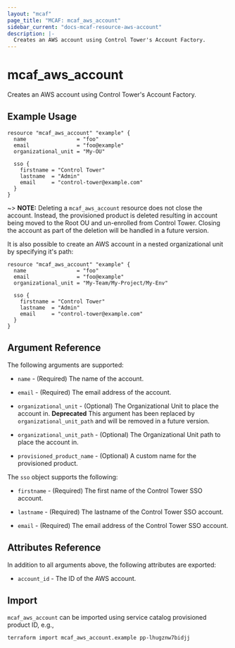 ```yaml
---
layout: "mcaf"
page_title: "MCAF: mcaf_aws_account"
sidebar_current: "docs-mcaf-resource-aws-account"
description: |-
  Creates an AWS account using Control Tower's Account Factory.
---
```


# mcaf_aws_account

Creates an AWS account using Control Tower's Account Factory.

## Example Usage

```hcl
resource "mcaf_aws_account" "example" {
  name                = "foo"
  email               = "foo@example"
  organizational_unit = "My-OU"

  sso {
    firstname = "Control Tower"
    lastname  = "Admin"
    email     = "control-tower@example.com"
  }
}
```

~> **NOTE:** Deleting a `mcaf_aws_account` resource does not close the account. Instead, the provisioned product is deleted resulting in account being moved to the Root OU and un-enrolled from Control Tower. Closing the account as part of the deletion will be handled in a future version.

It is also possible to create an AWS account in a nested organizational unit by specifying it's path:

```hcl
resource "mcaf_aws_account" "example" {
  name                = "foo"
  email               = "foo@example"
  organizational_unit = "My-Team/My-Project/My-Env"

  sso {
    firstname = "Control Tower"
    lastname  = "Admin"
    email     = "control-tower@example.com"
  }
}
```

## Argument Reference

The following arguments are supported:

* `name` - (Required) The name of the account.

* `email` - (Required) The email address of the account.

* `organizational_unit` - (Optional) The Organizational Unit to place the account in. **Deprecated** This argument has been replaced by `organizational_unit_path` and will be removed in a future version.

* `organizational_unit_path` - (Optional) The Organizational Unit path to place the account in.

* `provisioned_product_name` - (Optional) A custom name for the provisioned product.

The `sso` object supports the following:

* `firstname` - (Required) The first name of the Control Tower SSO account.

* `lastname` - (Required) The lastname of the Control Tower SSO account.

* `email` - (Required) The email address of the Control Tower SSO account.

## Attributes Reference

In addition to all arguments above, the following attributes are exported:

* `account_id` - The ID of the AWS account.

## Import

`mcaf_aws_account` can be imported using service catalog provisioned product ID, e.g.,

```
terraform import mcaf_aws_account.example pp-lhugznw7bidjj
```

